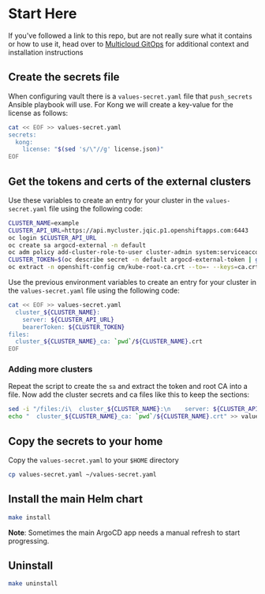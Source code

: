 # Start Here

If you've followed a link to this repo, but are not really sure what it contains
or how to use it, head over to [Multicloud GitOps](http://validatedpatterns.io/multicloud-gitops/)
for additional context and installation instructions

## Create the secrets file

When configuring vault there is a `values-secret.yaml` file that `push_secrets` Ansible playbook will use.
For Kong we will create a key-value for the license as follows:

```bash
cat << EOF >> values-secret.yaml 
secrets:
  kong:
    license: "$(sed 's/\"//g' license.json)"
EOF
```

## Get the tokens and certs of the external clusters

Use these variables to create an entry for your cluster in the `values-secret.yaml` file using the following code:

```bash
CLUSTER_NAME=example
CLUSTER_API_URL=https://api.mycluster.jqic.p1.openshiftapps.com:6443
oc login $CLUSTER_API_URL
oc create sa argocd-external -n default
oc adm policy add-cluster-role-to-user cluster-admin system:serviceaccount:default:argocd-external
CLUSTER_TOKEN=$(oc describe secret -n default argocd-external-token | grep 'token:' | awk '{print$2}')
oc extract -n openshift-config cm/kube-root-ca.crt --to=- --keys=ca.crt > ${CLUSTER_NAME}.crt
```

Use the previous environment variables to create an entry for your cluster in the `values-secret.yaml` file using the following code:

```bash
cat << EOF >> values-secret.yaml 
  cluster_${CLUSTER_NAME}:
    server: ${CLUSTER_API_URL}
    bearerToken: ${CLUSTER_TOKEN}
files:
  cluster_${CLUSTER_NAME}_ca: `pwd`/${CLUSTER_NAME}.crt
EOF
```

### Adding more clusters

Repeat the script to create the `sa` and extract the token and root CA into a file. Now
add the cluster secrets and ca files like this to keep the sections:

```bash
sed -i "/files:/i\  cluster_${CLUSTER_NAME}:\n    server: ${CLUSTER_API_URL}\n    bearerToken: ${CLUSTER_TOKEN}" values-secret.yaml
echo "  cluster_${CLUSTER_NAME}_ca: `pwd`/${CLUSTER_NAME}.crt" >> values-secret.yaml
```

## Copy the secrets to your home

Copy the `values-secret.yaml` to your `$HOME` directory

```bash
cp values-secret.yaml ~/values-secret.yaml
```

## Install the main Helm chart

```bash
make install
```

**Note**: Sometimes the main ArgoCD app needs a manual refresh to start progressing.

## Uninstall

```bash
make uninstall
```
